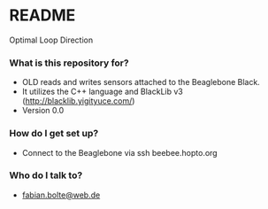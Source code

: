 # README #

Optimal Loop Direction

### What is this repository for? ###

* OLD reads and writes sensors attached to the Beaglebone Black.
* It utilizes the C++ language and BlackLib v3 (http://blacklib.yigityuce.com/)
* Version 0.0

### How do I get set up? ###

* Connect to the Beaglebone via ssh beebee.hopto.org

### Who do I talk to? ###

* fabian.bolte@web.de